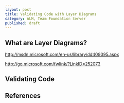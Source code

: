 ```yaml
---
layout: post
title: Validating Code with Layer Diagrams
category: ALM, Team Foundation Server
published: draft
---
```


## What are Layer Diagrams?


http://msdn.microsoft.com/en-us/library/dd409395.aspx

http://go.microsoft.com/fwlink/?LinkID=252073

## Validating Code


## References
